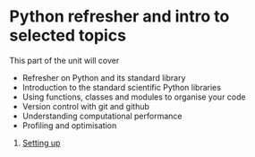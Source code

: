 ---
---

# Python refresher and intro to selected topics

This part of the unit will cover

* Refresher on Python and its standard library
* Introduction to the standard scientific Python libraries
* Using functions, classes and modules to organise your code
* Version control with git and github
* Understanding computational performance
* Profiling and optimisation

1. [Setting up](settingup.html)
